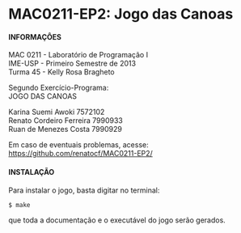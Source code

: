 MAC0211-EP2: Jogo das Canoas
============================

#### INFORMAÇÔES ####

MAC 0211 - Laboratório de Programação I   
IME-USP  - Primeiro  Semestre  de  2013   
Turma 45 - Kelly Rosa Bragheto             
                                           
Segundo Exercício-Programa:                
JOGO DAS CANOAS                            
                                           
Karina Suemi Awoki              7572102    
Renato Cordeiro Ferreira        7990933    
Ruan de Menezes Costa           7990929    
                                           
Em caso de eventuais problemas, acesse:       
https://github.com/renatocf/MAC0211-EP2/   

#### INSTALAÇÃO ####

Para instalar o jogo, basta digitar no 
terminal:  

    $ make  

que toda a documentação e o executável
do jogo serão gerados.
